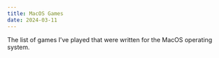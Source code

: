 ```yaml
---
title: MacOS Games
date: 2024-03-11
---
```

The list of games I've played that were written for the MacOS operating system.